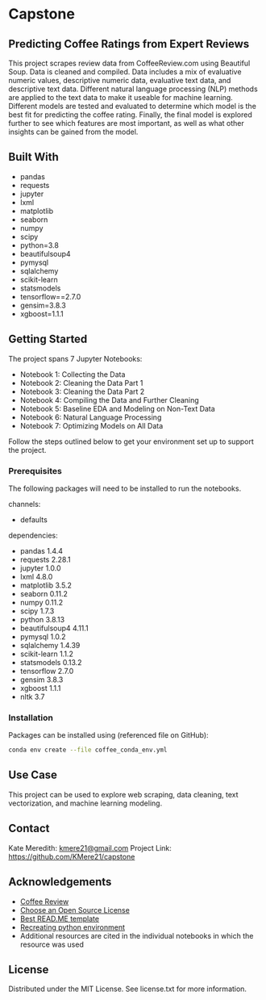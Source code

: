 # Capstone
## Predicting Coffee Ratings from Expert Reviews

This project scrapes review data from CoffeeReview.com using Beautiful Soup. Data is cleaned and compiled. Data includes a mix of evaluative numeric values, descriptive numeric data, evaluative text data, and descriptive text data. Different natural language processing (NLP) methods are applied to the text data to make it useable for machine learning. Different models are tested and evaluated to determine which model is the best fit for predicting the coffee rating. Finally, the final model is explored further to see which features are most important, as well as what other insights can be gained from the model.  

## Built With
* pandas
* requests
* jupyter
* lxml
* matplotlib
* seaborn
* numpy
* scipy
* python=3.8
* beautifulsoup4
* pymysql
* sqlalchemy
* scikit-learn
* statsmodels
* tensorflow==2.7.0
* gensim=3.8.3
* xgboost=1.1.1

## Getting Started
The project spans 7 Jupyter Notebooks:
* Notebook 1: Collecting the Data
* Notebook 2: Cleaning the Data Part 1
* Notebook 3: Cleaning the Data Part 2
* Notebook 4: Compiling the Data and Further Cleaning
* Notebook 5: Baseline EDA and Modeling on Non-Text Data
* Notebook 6: Natural Language Processing 
* Notebook 7: Optimizing Models on All Data

Follow the steps outlined below to get your environment set up to support the project.

### Prerequisites
The following packages will need to be installed to run the notebooks.

channels:
* defaults

dependencies:
* pandas 1.4.4
* requests 2.28.1
* jupyter 1.0.0
* lxml 4.8.0
* matplotlib 3.5.2
* seaborn 0.11.2 
* numpy 0.11.2 
* scipy 1.7.3  
* python 3.8.13
* beautifulsoup4 4.11.1
* pymysql 1.0.2
* sqlalchemy 1.4.39   
* scikit-learn 1.1.2
* statsmodels 0.13.2  
* tensorflow 2.7.0
* gensim 3.8.3
* xgboost 1.1.1
* nltk 3.7

### Installation
Packages can be installed using (referenced file on GitHub): 
  ```sh
conda env create --file coffee_conda_env.yml
  ```

## Use Case
This project can be used to explore web scraping, data cleaning, text vectorization, and machine learning modeling. 

## Contact
Kate Meredith: kmere21@gmail.com
Project Link: https://github.com/KMere21/capstone

## Acknowledgements
* [Coffee Review](https://www.coffeereview.com/)
* [Choose an Open Source License](https://choosealicense.com/)
* [Best READ.ME template](https://github.com/othneildrew/Best-README-Template/blob/master/README.md) 
* [Recreating python environment](https://stackoverflow.com/questions/46375576/get-the-list-of-packages-installed-in-anaconda)
* Additional resources are cited in the individual notebooks in which the resource was used

## License
Distributed under the MIT License. See license.txt for more information.


